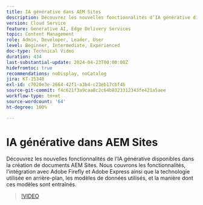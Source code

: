 ```yaml
---
title: IA générative dans AEM Sites
description: Découvrez les nouvelles fonctionnalités d’IA générative disponibles pour la création de documents AEM.
version: Cloud Service
feature: Generative AI, Edge Delivery Services
topic: Content Management
role: Admin, Developer, Leader, User
level: Beginner, Intermediate, Experienced
doc-type: Technical Video
duration: 434
last-substantial-update: 2024-04-23T00:00:00Z
hidefromtoc: true
recommendations: noDisplay, noCatalog
jira: KT-15348
exl-id: c7020e3e-2664-42f1-a3b4-c23eb17cbf4b
source-git-commit: f4c621f3a9caa8c2c64b8323312343fe421a5aee
workflow-type: tm+mt
source-wordcount: '64'
ht-degree: 100%

---
```


# IA générative dans AEM Sites

Découvrez les nouvelles fonctionnalités de l’IA générative disponibles dans la création de documents AEM Sites. Nous couvrons les fonctionnalités, l’intégration avec Adobe Firefly et Adobe Express ainsi que la technologie utilisée en arrière-plan, les modèles de données utilisés, et la manière dont ces modèles sont entraînés.

>[!VIDEO](https://video.tv.adobe.com/v/3428436/?learn=on)

